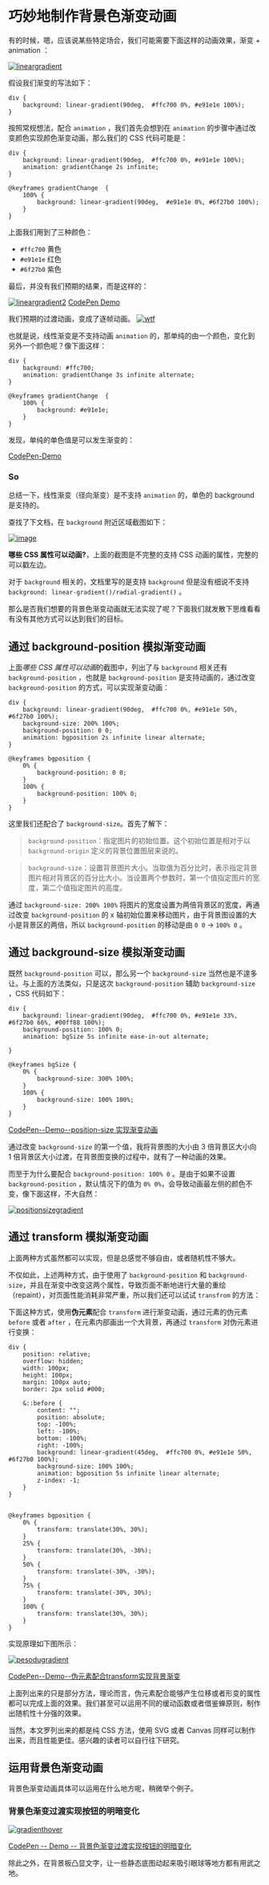 # 巧妙地制作背景色渐变动画



有的时候，嗯，应该说某些特定场合，我们可能需要下面这样的动画效果，渐变 + animation ：

[![lineargradient](https://cloud.githubusercontent.com/assets/8554143/24186346/d984600a-0f12-11e7-8220-dc9a6c04b7ef.gif)](https://cloud.githubusercontent.com/assets/8554143/24186346/d984600a-0f12-11e7-8220-dc9a6c04b7ef.gif)

假设我们渐变的写法如下：

```
div {
    background: linear-gradient(90deg,  #ffc700 0%, #e91e1e 100%);
}
```

按照常规想法，配合 `animation` ，我们首先会想到在 `animation` 的步骤中通过改变颜色实现颜色渐变动画，那么我们的 CSS 代码可能是：

```
div {
    background: linear-gradient(90deg,  #ffc700 0%, #e91e1e 100%);
    animation: gradientChange 2s infinite;
}

@keyframes gradientChange  {
    100% {
        background: linear-gradient(90deg,  #e91e1e 0%, #6f27b0 100%);
    }
}
```

上面我们用到了三种颜色：

- `#ffc700` 黄色
- `#e91e1e` 红色
- `#6f27b0` 紫色

最后，并没有我们预期的结果，而是这样的：

[![lineargradient2](https://cloud.githubusercontent.com/assets/8554143/24188083/e2dd2e9a-0f1a-11e7-811d-6c5bc8b93263.gif)](https://cloud.githubusercontent.com/assets/8554143/24188083/e2dd2e9a-0f1a-11e7-811d-6c5bc8b93263.gif)
[CodePen Demo](https://codepen.io/Chokcoco/pen/VpXEpz)

我们预期的过渡动画，变成了逐帧动画。 [![wtf](https://cloud.githubusercontent.com/assets/8554143/24195342/54d00252-0f34-11e7-81fa-908ba3d1705b.gif)](https://cloud.githubusercontent.com/assets/8554143/24195342/54d00252-0f34-11e7-81fa-908ba3d1705b.gif)

也就是说，线性渐变是不支持动画 `animation` 的，那单纯的由一个颜色，变化到另外一个颜色呢？像下面这样：

```
div {
    background: #ffc700;
    animation: gradientChange 3s infinite alternate;
}

@keyframes gradientChange  {
    100% {
        background: #e91e1e;
    }
}
```

发现，单纯的单色值是可以发生渐变的：

[CodePen-Demo](https://codepen.io/Chokcoco/pen/WpzaLV)

### So

总结一下，线性渐变（径向渐变）是不支持 `animation` 的，单色的 background 是支持的。

查找了下文档，在 `background` 附近区域截图如下：

[![image](https://cloud.githubusercontent.com/assets/8554143/24195825/3d792e4c-0f36-11e7-82f6-eba1a360ad5c.png)](https://cloud.githubusercontent.com/assets/8554143/24195825/3d792e4c-0f36-11e7-82f6-eba1a360ad5c.png)

**哪些 CSS 属性可以动画?**，上面的截图是不完整的支持 CSS 动画的属性，完整的可以戳左边。

对于 `background` 相关的，文档里写的是支持 `background` 但是没有细说不支持 `background: linear-gradient()/radial-gradient()` 。

那么是否我们想要的背景色渐变动画就无法实现了呢？下面我们就发散下思维看看有没有其他方式可以达到我们的目标。

## 通过 background-position 模拟渐变动画

上面*哪些 CSS 属性可以动画*的截图中，列出了与 `background` 相关还有 `background-position` ，也就是 `background-position` 是支持动画的，通过改变 `background-position` 的方式，可以实现渐变动画：

```
div {
    background: linear-gradient(90deg,  #ffc700 0%, #e91e1e 50%, #6f27b0 100%);
    background-size: 200% 100%;
    background-position: 0 0;
    animation: bgposition 2s infinite linear alternate;
}

@keyframes bgposition {
    0% {
        background-position: 0 0;
    }
    100% {
        background-position: 100% 0;
    }
}
```

这里我们还配合了 `background-size`。首先了解下：

> `background-position`：指定图片的初始位置。这个初始位置是相对于以 `background-origin` 定义的背景位置图层来说的。

> `background-size`：设置背景图片大小。当取值为百分比时，表示指定背景图片相对背景区的百分比大小。当设置两个参数时，第一个值指定图片的宽度，第二个值指定图片的高度。

通过 `background-size: 200% 100%` 将图片的宽度设置为两倍背景区的宽度，再通过改变 `background-position` 的 x 轴初始位置来移动图片，由于背景图设置的大小是背景区的两倍，所以 `background-position` 的移动是由 `0 0` -> `100% 0` 。

## 通过 background-size 模拟渐变动画

既然 `background-position` 可以，那么另一个 `background-size` 当然也是不遑多让。与上面的方法类似，只是这次 `background-position` 辅助 `background-size` ，CSS 代码如下：

```
div {
    background: linear-gradient(90deg,  #ffc700 0%, #e91e1e 33%, #6f27b0 66%, #00ff88 100%);
    background-position: 100% 0;
    animation: bgSize 5s infinite ease-in-out alternate;

}

@keyframes bgSize {
    0% {
        background-size: 300% 100%;
    }
    100% {
        background-size: 100% 100%;
    }
}
```

[CodePen--Demo--position-size 实现渐变动画](https://codepen.io/Chokcoco/pen/KWoYaQ)

通过改变 `background-size` 的第一个值，我将背景图的大小由 3 倍背景区大小向 1 倍背景区大小过渡，在背景图变换的过程中，就有了一种动画的效果。

而至于为什么要配合 `background-position: 100% 0` 。是由于如果不设置 `background-position` ，默认情况下的值为 `0% 0%`，会导致动画最左侧的颜色不变，像下面这样，不大自然：

[![positionsizegradient](https://cloud.githubusercontent.com/assets/8554143/24197685/954e5e2e-0f3d-11e7-95e1-f8b1f0e0144f.gif)](https://cloud.githubusercontent.com/assets/8554143/24197685/954e5e2e-0f3d-11e7-95e1-f8b1f0e0144f.gif)

## 通过 transform 模拟渐变动画

上面两种方式虽然都可以实现，但是总感觉不够自由，或者随机性不够大。

不仅如此，上述两种方式，由于使用了 `background-position` 和 `background-size`，并且在渐变中改变这两个属性，导致页面不断地进行大量的重绘（repaint），对页面性能消耗非常严重，所以我们还可以试试 `transfrom` 的方法：

下面这种方式，使用**伪元素**配合 `transform` 进行渐变动画，通过元素的伪元素 `before` 或者 `after` ，在元素内部画出一个大背景，再通过 `transform` 对伪元素进行变换：

```
div {
    position: relative;
    overflow: hidden;
    width: 100px;
    height: 100px;
    margin: 100px auto;
    border: 2px solid #000;
    
    &::before {
        content: "";
        position: absolute;
        top: -100%;
        left: -100%;
        bottom: -100%;
        right: -100%;
        background: linear-gradient(45deg,  #ffc700 0%, #e91e1e 50%, #6f27b0 100%);
        background-size: 100% 100%;
        animation: bgposition 5s infinite linear alternate;
        z-index: -1;
    }
}


@keyframes bgposition {
    0% {
        transform: translate(30%, 30%);
    }
    25% {
        transform: translate(30%, -30%);
    }
    50% {
        transform: translate(-30%, -30%);
    }
    75% {
        transform: translate(-30%, 30%);
    }
    100% {
        transform: translate(30%, 30%);
    }
}
```

实现原理如下图所示：

[![pesodugradient](https://cloud.githubusercontent.com/assets/8554143/24198723/f19443e8-0f41-11e7-804c-ccb3cc3813dd.gif)](https://cloud.githubusercontent.com/assets/8554143/24198723/f19443e8-0f41-11e7-804c-ccb3cc3813dd.gif)

[CodePen--Demo--伪元素配合transform实现背景渐变](https://codepen.io/Chokcoco/pen/vxRwep)

上面列出来的只是部分方法，理论而言，伪元素配合能够产生位移或者形变的属性都可以完成上面的效果。我们甚至可以运用不同的缓动函数或者借鉴蝉原则，制作出随机性十分强的效果。

当然，本文罗列出来的都是纯 CSS 方法，使用 SVG 或者 Canvas 同样可以制作出来，而且性能更佳。感兴趣的读者可以自行往下研究。

## 运用背景色渐变动画

背景色渐变动画具体可以运用在什么地方呢，稍微举个例子。

### 背景色渐变过渡实现按钮的明暗变化

[![gradienthover](https://cloud.githubusercontent.com/assets/8554143/24227221/93474208-0fa6-11e7-9ef5-b5f77c99d582.gif)](https://cloud.githubusercontent.com/assets/8554143/24227221/93474208-0fa6-11e7-9ef5-b5f77c99d582.gif)

[CodePen -- Demo -- 背景色渐变过渡实现按钮的明暗变化](https://codepen.io/Chokcoco/pen/KWRqaV)

除此之外，在背景板凸显文字，让一些静态底图动起来吸引眼球等地方都有用武之地。